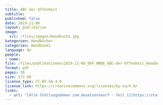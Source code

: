 ```yaml
---
title: ABC der Offenheit
subtitle: 
published: false
date: 2019-11-06
layout: publikation
image:
  src: /files/images/Handbuch2.jpg
kategorien: Handbücher
categories: Handbooks
language: de
people:
- name: 
file: /files/publikationen/2019-11-06_OKF_WMDE_ABC-der-Offenheit_Handbuch.pdf
format: pdf
pages: 36
size: 573 KB
license_type: CC-BY-SA 4.0
license_link: https://creativecommons.org/licenses/by-sa/4.0/
links: 
  - url: "[Alle Stellungnahmen zum Gesetzentwurf - Teil 1](https://starweb.hessen.de/cache/AV/20/DDA/DDA-AV-031-T1.pdf)"
---
```


 
